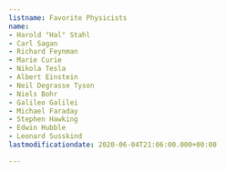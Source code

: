 ```yaml
---
listname: Favorite Physicists
name:
- Harold "Hal" Stahl
- Carl Sagan
- Richard Feynman
- Marie Curie
- Nikola Tesla
- Albert Einstein
- Neil Degrasse Tyson
- Niels Bohr
- Galileo Galilei
- Michael Faraday
- Stephen Hawking
- Edwin Hubble
- Leonard Susskind
lastmodificationdate: 2020-06-04T21:06:00.000+00:00

---
```

